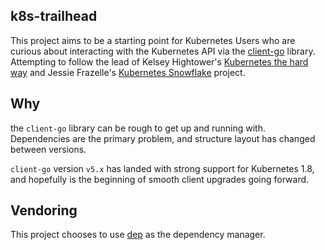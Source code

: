 k8s-trailhead
-------------


This project aims to be a starting point for Kubernetes Users who are curious about interacting with the Kubernetes API via the [client-go](https://github.com/kubernetes/client-go) library. Attempting to follow the lead of Kelsey Hightower's [Kubernetes the hard way](https://github.com/kelseyhightower/kubernetes-the-hard-way) and Jessie Frazelle's [Kubernetes Snowflake](https://github.com/jessfraz/k8s-snowflake) project.  


## Why

the `client-go` library can be rough to get up and running with. Dependencies are the primary problem, and structure layout has changed between versions.

`client-go` version `v5.x` has landed with strong support for Kubernetes 1.8, and hopefully is the beginning of smooth client upgrades going forward.

## Vendoring

This project chooses to use [dep](https://github.com/golang/dep) as the dependency manager. 
